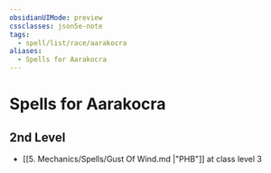 ```yaml
---
obsidianUIMode: preview
cssclasses: json5e-note
tags:
  - spell/list/race/aarakocra
aliases:
  - Spells for Aarakocra
---
```

# Spells for Aarakocra

## 2nd Level

- [[5. Mechanics/Spells/Gust Of Wind.md \|"PHB"]] at class level 3
